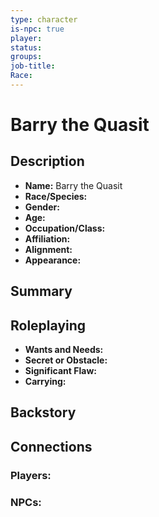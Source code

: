 ```yaml
---
type: character
is-npc: true
player: 
status: 
groups: 
job-title: 
Race:
---
```

# Barry the Quasit

## Description
- **Name:** Barry the Quasit
- **Race/Species:** 
- **Gender:** 
- **Age:** 
- **Occupation/Class:** 
- **Affiliation:** 
- **Alignment:** 
- **Appearance:**

## Summary


## Roleplaying
 - **Wants and Needs:**
 - **Secret or Obstacle:**
 - **Significant Flaw:**
 - **Carrying:**


## Backstory


## Connections


### Players:


### NPCs:


